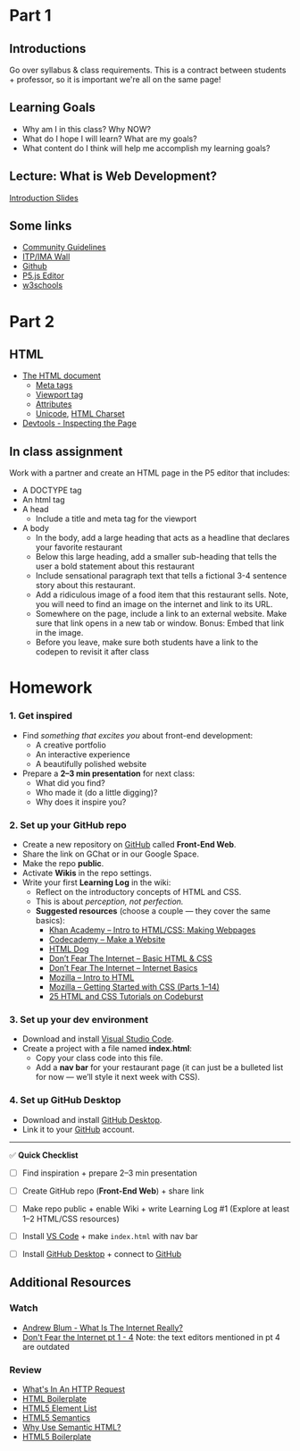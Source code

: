 # Part 1

## Introductions

Go over syllabus & class requirements. This is a contract between students + professor, so it is important we're all on the same page!

## Learning Goals

* Why am I in this class? Why NOW?
* What do I hope I will learn? What are my goals?
* What content do I think will help me accomplish my learning goals?

## Lecture: What is Web Development?

[Introduction Slides](https://docs.google.com/presentation/d/1TopvU9msiomXmC6m0DDSg0Oy3W669TZjBBCZ2wAnv7o/edit?usp=sharing)

## Some links

* [Community Guidelines](https://community.itp.io/community_statement)
* [ITP/IMA Wall](https://itp.nyu.edu/people/wall/)
* [Github](https://github.com/)
* [P5.js Editor](https://editor.p5js.org/)
* [w3schools](https://www.w3schools.com/)

# Part 2

## HTML

* [The HTML document](https://www.w3schools.com/tags/tag_doctype.asp)
  * [Meta tags](https://www.w3schools.com/tags/tag_meta.asp)
  * [Viewport tag](https://www.w3schools.com/css/css_rwd_viewport.asp)
  * [Attributes](https://www.geeksforgeeks.org/html-attributes/)
  * [Unicode](https://home.unicode.org/basic-info/overview/), [HTML Charset](https://www.w3schools.com/html/html_charset.asp)
* [Devtools - Inspecting the Page](https://developers.google.com/web/tools/chrome-devtools/dom/)

## In class assignment

Work with a partner and create an HTML page in the P5 editor that includes:

* A DOCTYPE tag
* An html tag
* A head
  * Include a title and meta tag for the viewport
* A body
  * In the body, add a large heading that acts as a headline that declares your favorite restaurant
  * Below this large heading, add a smaller sub-heading that tells the user a bold statement about this restaurant
  * Include sensational paragraph text that tells a fictional 3-4 sentence story about this restaurant.
  * Add a ridiculous image of a food item that this restaurant sells. Note, you will need to find an image on the internet and link to its URL.
  * Somewhere on the page, include a link to an external website. Make sure that link opens in a new tab or window. Bonus: Embed that link in the image.
  * Before you leave, make sure both students have a link to the codepen to revisit it after class

# Homework  

### 1. Get inspired  
- Find *something that excites you* about front-end development:  
  - A creative portfolio  
  - An interactive experience  
  - A beautifully polished website  
- Prepare a **2–3 min presentation** for next class:  
  - What did you find?  
  - Who made it (do a little digging)?  
  - Why does it inspire you?  

### 2. Set up your GitHub repo  
- Create a new repository on [GitHub](https://github.com/) called **Front-End Web**.  
- Share the link on GChat or in our Google Space.  
- Make the repo **public**.  
- Activate **Wikis** in the repo settings.  
- Write your first **Learning Log** in the wiki:  
  - Reflect on the introductory concepts of HTML and CSS.  
  - This is about *perception, not perfection.*  
  - **Suggested resources** (choose a couple — they cover the same basics):  
    - [Khan Academy – Intro to HTML/CSS: Making Webpages](https://www.khanacademy.org/computing/computer-programming/html-css)  
    - [Codecademy – Make a Website](https://www.codecademy.com/learn/make-a-website)  
    - [HTML Dog](https://htmldog.com/)  
    - [Don’t Fear The Internet – Basic HTML & CSS](http://www.dontfeartheinternet.com/)  
    - [Don’t Fear The Internet – Internet Basics](http://www.dontfeartheinternet.com/)  
    - [Mozilla – Intro to HTML](https://developer.mozilla.org/en-US/docs/Learn/HTML/Introduction_to_HTML)  
    - [Mozilla – Getting Started with CSS (Parts 1–14)](https://developer.mozilla.org/en-US/docs/Learn/CSS/First_steps)  
    - [25 HTML and CSS Tutorials on Codeburst](https://codeburst.io/25-html-css-tutorials-d35caaa9430d)  

### 3. Set up your dev environment  
- Download and install [Visual Studio Code](https://code.visualstudio.com/).  
- Create a project with a file named **index.html**:  
  - Copy your class code into this file.  
  - Add a **nav bar** for your restaurant page (it can just be a bulleted list for now — we’ll style it next week with CSS).   

### 4. Set up GitHub Desktop  
- Download and install [GitHub Desktop](https://desktop.github.com/).  
- Link it to your [GitHub](https://github.com/) account.  

---

✅ **Quick Checklist**  
- [ ] Find inspiration + prepare 2–3 min presentation  
- [ ] Create GitHub repo (**Front-End Web**) + share link  
- [ ] Make repo public + enable Wiki + write Learning Log #1 (Explore at least 1–2 HTML/CSS resources)
- [ ] Install [VS Code](https://code.visualstudio.com/) + make `index.html` with nav bar   
- [ ] Install [GitHub Desktop](https://desktop.github.com/) + connect to [GitHub](https://github.com/)  


## Additional Resources

### Watch
* [Andrew Blum - What Is The Internet Really?](https://www.ted.com/talks/andrew_blum_what_is_the_internet_really)
* [Don't Fear the Internet pt 1 - 4](http://www.dontfeartheinternet.com/) Note: the text editors mentioned in pt 4 are outdated

### Review
* [What's In An HTTP Request](http://rve.org.uk/dumprequest)
* [HTML Boilerplate](https://github.com/callihiggins/IMA-FE/tree/master/02_jan30_day2/HTML_Boilerplate)
* [HTML5 Element List](https://developer.mozilla.org/en-US/docs/Web/Guide/HTML/HTML5/HTML5_element_list)
* [HTML5 Semantics](http://diveintohtml5.info/semantics.html)
* [Why Use Semantic HTML?](https://css-tricks.com/why-how-and-when-to-use-semantic-html-and-aria/)
* [HTML5 Boilerplate](http://html5boilerplate.com/)

